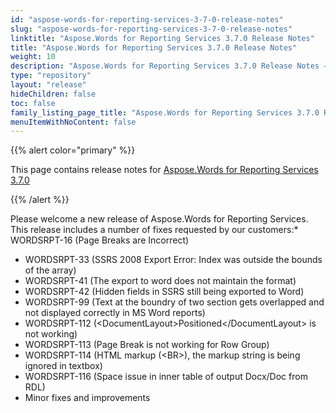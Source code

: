 ```yaml
---
id: "aspose-words-for-reporting-services-3-7-0-release-notes"
slug: "aspose-words-for-reporting-services-3-7-0-release-notes"
linktitle: "Aspose.Words for Reporting Services 3.7.0 Release Notes"
title: "Aspose.Words for Reporting Services 3.7.0 Release Notes"
weight: 10
description: "Aspose.Words for Reporting Services 3.7.0 Release Notes – the latest updates and fixes."
type: "repository"
layout: "release"
hideChildren: false
toc: false
family_listing_page_title: "Aspose.Words for Reporting Services 3.7.0 Release Notes"
menuItemWithNoContent: false
---
```


{{% alert color="primary" %}}

This page contains release notes for [Aspose.Words for Reporting Services 3.7.0](https://releases.aspose.com/words/reportingservices/new-releases/aspose.words-for-reporting-services-3.7.0/)

{{% /alert %}}

Please welcome a new release of Aspose.Words for Reporting Services. This release includes a number of fixes requested by our customers:* WORDSRPT-16 (Page Breaks are Incorrect) 

- WORDSRPT-33 (SSRS 2008 Export Error: Index was outside the bounds of the array)
- WORDSRPT-41 (The export to word does not maintain the format)
- WORDSRPT-42 (Hidden fields in SSRS still being exported to Word)
- WORDSRPT-99 (Text at the boundry of two section gets overlapped and not displayed correctly in MS Word reports)
- WORDSRPT-112 (&lt;DocumentLayout&gt;Positioned&lt;/DocumentLayout&gt; is not working)
- WORDSRPT-113 (Page Break is not working for Row Group)
- WORDSRPT-114 (HTML markup (&lt;BR&gt;), the markup string is being ignored in textbox)
- WORDSRPT-116 (Space issue in inner table of output Docx/Doc from RDL)
- Minor fixes and improvements
